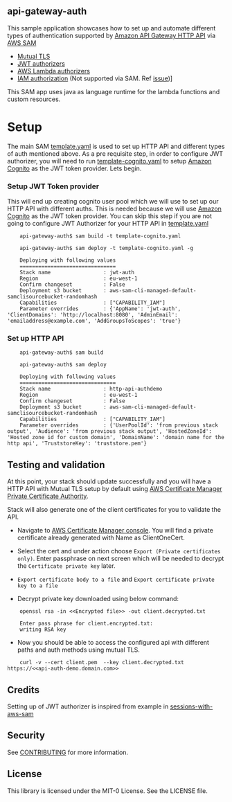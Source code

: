 ## api-gateway-auth

This sample application showcases how to set up and automate different types of authentication supported by 
[Amazon API Gateway HTTP API](https://docs.aws.amazon.com/apigateway/latest/developerguide/http-api.html) via [AWS SAM](https://docs.aws.amazon.com/serverless-application-model/latest/developerguide/what-is-sam.html)

- [Mutual TLS](https://docs.aws.amazon.com/apigateway/latest/developerguide/http-api-mutual-tls.html)
- [JWT authorizers](https://docs.aws.amazon.com/apigateway/latest/developerguide/http-api-jwt-authorizer.html)
- [AWS Lambda authorizers](https://docs.aws.amazon.com/apigateway/latest/developerguide/http-api-lambda-authorizer.html)
- [IAM authorization](https://docs.aws.amazon.com/apigateway/latest/developerguide/http-api-access-control-iam.html) (Not supported via SAM. Ref [issue](https://github.com/aws/aws-sam-cli/issues/2233))]

This SAM app uses java as language runtime for the lambda functions and custom resources.

# Setup

The main SAM [template.yaml](template.yaml) is used to set up HTTP API and different types of auth mentioned above.
As a pre requisite step, in order to configure JWT authorizer, you will need to run [template-cognito.yaml](template-cognito.yaml)
to setup [Amazon Cognito](https://aws.amazon.com/cognito/) as the JWT token provider. Lets begin.

### Setup JWT Token provider

This will end up creating cognito user pool which we will use to set up our HTTP API with different auths.
This is needed because we will use [Amazon Cognito](https://aws.amazon.com/cognito/) as the JWT token provider.
You can skip this step if you are not going to configure JWT Authorizer for your HTTP API 
in [template.yaml](template.yaml#L174)

```
    api-gateway-auth$ sam build -t template-cognito.yaml
```

```
    api-gateway-auth$ sam deploy -t template-cognito.yaml -g

    Deploying with following values
    ===============================
    Stack name                 : jwt-auth
    Region                     : eu-west-1
    Confirm changeset          : False
    Deployment s3 bucket       : aws-sam-cli-managed-default-samclisourcebucket-randomhash
    Capabilities               : ["CAPABILITY_IAM"]
    Parameter overrides        : {'AppName': 'jwt-auth', 'ClientDomains': 'http://localhost:8080', 'AdminEmail': 'emailaddress@example.com', 'AddGroupsToScopes': 'true'}

```

### Set up HTTP API

```
    api-gateway-auth$ sam build
```

```
    api-gateway-auth$ sam deploy

    Deploying with following values
    ===============================
    Stack name                 : http-api-authdemo
    Region                     : eu-west-1
    Confirm changeset          : False
    Deployment s3 bucket       : aws-sam-cli-managed-default-samclisourcebucket-randomhash
    Capabilities               : ["CAPABILITY_IAM"]
    Parameter overrides        : {'UserPoolId': 'from previous stack output', 'Audience': 'from previous stack output', 'HostedZoneId': 'Hosted zone id for custom domain', 'DomainName': 'domain name for the http api', 'TruststoreKey': 'truststore.pem'}
```

## Testing and validation

At this point, your stack should update successfully and you will have a HTTP API with Mutual TLS setup by default using 
[AWS Certificate Manager Private Certificate Authority](https://aws.amazon.com/certificate-manager/private-certificate-authority/).

Stack will also generate one of the client certificates for you to validate the API.

- Navigate to [AWS Certificate Manager console](https://console.aws.amazon.com/acm/home). You will find a private 
certificate already generated with Name as ClientOneCert.

- Select the cert and under action choose `Export (Private certificates only)`. Enter passphrase on next screen which 
will be needed to decrypt the `Certificate private key` later.

- `Export certificate body to a file` and `Export certificate private key to a file`

- Decrypt private key downloaded using below command:

```
    openssl rsa -in <<Encrypted file>> -out client.decrypted.txt

    Enter pass phrase for client.encrypted.txt:
    writing RSA key
```

- Now you should be able to access the configured api with different paths and auth methods using mutual TLS.

```
    curl -v --cert client.pem  --key client.decrypted.txt https://<<api-auth-demo.domain.com>>
```


## Credits

Setting up of JWT authorizer is inspired from example in [sessions-with-aws-sam](https://github.com/aws-samples/sessions-with-aws-sam/tree/master/cognito)  

## Security

See [CONTRIBUTING](CONTRIBUTING.md#security-issue-notifications) for more information.

## License

This library is licensed under the MIT-0 License. See the LICENSE file.

